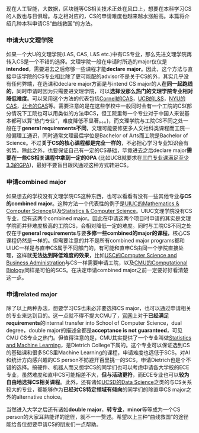 现在人工智能，大数据，区块链等CS相关技术正处在风口上，想要在本科学习CS的人数也与日俱增。与之相对应的，CS的申请难度也越来越水涨船高。本篇将介绍几种本科申请CS“曲线救国”的方法。

### 申请大U文理学院

如果一个大U的文理学院(LAS, CAS, L&S etc.)中有CS专业，那么先进文理学院再转入CS是一个不错的选择。文理学院一般在申请时所选的major仅仅是**intended**，需要进去之后修够一些课程才能**declare major**。因此，这个方法与直接申该学院的CS专业相比除了更可能配的advisor不是关于CS的外，其实几乎没有任何弊端，在选课和declare major方面是与intend CS major的人**在同一起跑线的**，同时申请时因为只需要进文理学院，可以**选择没那么热门的文理学院专业相对降低难度**。可以采用这个方法的代表包括[Cornell的CAS](https://www.cs.cornell.edu/undergrad/csmajor)，[UCB的L&S](https://eecs.berkeley.edu/academics/undergraduate/cs-ba)，[NYU的CAS](https://cs.nyu.edu/home/undergrad/cs_tandon.html)，[北卡的CAS](http://catalog.unc.edu/undergraduate/programs-study/computer-science-major-ba/)等。需要注意的是在这些学校中一般同时会有一个工院的CS(部分情况下工院也可以用类似的方法申CS，但工院里每一个专业对于中国人来说基本都可以算“热门专业”，难度降低不显著。。。)，而文理学院与工院CS不同之处一般在于**general requirements不同**，文理可能要修更多人文社科类课程而工院一般偏理工通识，同时通常文理最后学位是Bachelor of Arts而工院是Bachelor of Science。不过**关于CS的核心课程都是完全一样的**，不必担心学习专业知识会有劣势。除此之外，也要保证自己有一定的CS基础，毕竟进去之后declare major**需要在一些CS相关课程中拿到一定的GPA** (比如UCB就要求在[三门专业课满足至少3.3的GPA](https://eecs.berkeley.edu/academics/undergraduate/cs-ba/faq#cs_1))，最好不要盲目跟风通过这种方式转进CS。

### 申请combined major

如果想去的学校没有文理学院CS这种东西，也可以看看有没有一些其他专业**与CS的combined major**。这种方法一个代表性的例子是[UIUC的Mathematics & Computer Science](https://cs.illinois.edu/academics/undergraduate/degree-program-options/bs-mathematics-computer-science)以及[Statistics & Computer Science](https://cs.illinois.edu/academics/undergraduate/degree-program-options/bs-statistics-computer-science)。UIUC文理学院没有CS专业，但有这两个combined major。因此在申请这两个项目时申请的其实是文理学院而并非难度极高的工院CS，会相对降低一定的难度。同时与工院CS不同之处仅在于**general requirements**与要**多修一些combined的major的课程**，核心CS课程仍然是一样的。但需要注意的并不是所有combined major programs都和UIUC一样是与直申CS属于不同部门的，有可能和直申CS由同一个学院直接处理，这样就**无法达到降低难度的效果**，比如[USC的Computer Science and Business Administration](https://www.cs.usc.edu/academic-programs/undergrad/computer-science-business-administration/)与CS一样需要申请工院，以及[CMU的Computational Biology](http://www.cbd.cmu.edu/education/bs-in-computational-biology/apply-to-undergraduate-program/)同样是可怕的SCS。在决定申请combined major之前一定要好好看清楚这一点。

### 申请related major

除了以上两种办法，想要学习CS也未必非要选择CS major，也可以通过申请相关的专业来达到目的。这一点就不得不提大CMU了，[官网](https://www.csd.cs.cmu.edu/content/guidelines-transfer-dual-degree-minor-and-double-major-cs)上对于**已经满足requirements**的internal transfer into School of Computer Science，dual degree，double major的描述全都是**acceptance is not guaranteed**，可见CMU CS专业之热门。但值得注意的是，CMU其实提供了一个专业叫做[Statistics and Machine Learning](http://coursecatalog.web.cmu.edu/dietrichcollegeofhumanitiesandsocialsciences/departmentofstatistics/#statsmltext)，是Dietrich College下属的。这个专业可以保证选到CS的基础课和很多SCS里Machine Learning的课程，申请难度也远低于SCS。对AI和统计方向感兴趣的CS person不妨避开百里挑一的SCS，申请Dietrich也是个不错的选择。搞硬件、机器人而又想学CS的同学们也可以考虑申请各大学校的ECE专业，虽然难度和直申CS可能相差不大，**但与活动更符**，而ECE专业也可以**较为自由地选择CS相关课程**。此外，还有诸如[UCSD的Data Science](http://dsc.ucsd.edu/node/3)之类的与CS关系较大的专业，都能够作为**已经对CS特定领域有倾向**的同学们的除直申CS major之外的alternative choice。

当然进入大学之后还有诸如**double major**，**转专业**，**minor**等等成为一个CS person的大家耳熟能详的途径，就不一一赘述。希望以上三种“曲线救国”的途径能给各位想要申请CS的朋友们一点帮助。

